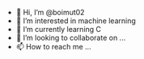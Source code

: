 - 👋 Hi, I’m @boimut02
- 👀 I’m interested in machine learning
- 🌱 I’m currently learning C
- 💞️ I’m looking to collaborate on ...
- 📫 How to reach me ...

<!---
boimut02/boimut02 is a ✨ special ✨ repository because its `README.md` (this file) appears on your GitHub profile.
You can click the Preview link to take a look at your changes.
--->
